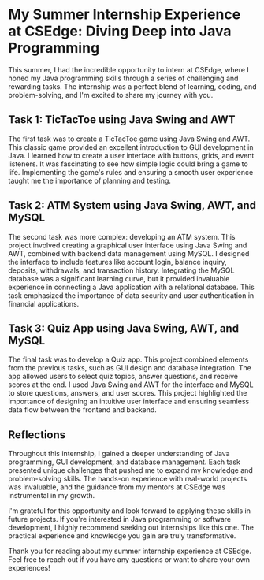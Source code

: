# My Summer Internship Experience at CSEdge: Diving Deep into Java Programming

This summer, I had the incredible opportunity to intern at CSEdge, where I honed my Java programming skills through a series of challenging and rewarding tasks. The internship was a perfect blend of learning, coding, and problem-solving, and I'm excited to share my journey with you.

## Task 1: TicTacToe using Java Swing and AWT

The first task was to create a TicTacToe game using Java Swing and AWT. This classic game provided an excellent introduction to GUI development in Java. I learned how to create a user interface with buttons, grids, and event listeners. It was fascinating to see how simple logic could bring a game to life. Implementing the game's rules and ensuring a smooth user experience taught me the importance of planning and testing.

## Task 2: ATM System using Java Swing, AWT, and MySQL

The second task was more complex: developing an ATM system. This project involved creating a graphical user interface using Java Swing and AWT, combined with backend data management using MySQL. I designed the interface to include features like account login, balance inquiry, deposits, withdrawals, and transaction history. Integrating the MySQL database was a significant learning curve, but it provided invaluable experience in connecting a Java application with a relational database. This task emphasized the importance of data security and user authentication in financial applications.

## Task 3: Quiz App using Java Swing, AWT, and MySQL

The final task was to develop a Quiz app. This project combined elements from the previous tasks, such as GUI design and database integration. The app allowed users to select quiz topics, answer questions, and receive scores at the end. I used Java Swing and AWT for the interface and MySQL to store questions, answers, and user scores. This project highlighted the importance of designing an intuitive user interface and ensuring seamless data flow between the frontend and backend.

## Reflections

Throughout this internship, I gained a deeper understanding of Java programming, GUI development, and database management. Each task presented unique challenges that pushed me to expand my knowledge and problem-solving skills. The hands-on experience with real-world projects was invaluable, and the guidance from my mentors at CSEdge was instrumental in my growth.

I'm grateful for this opportunity and look forward to applying these skills in future projects. If you're interested in Java programming or software development, I highly recommend seeking out internships like this one. The practical experience and knowledge you gain are truly transformative.

Thank you for reading about my summer internship experience at CSEdge. Feel free to reach out if you have any questions or want to share your own experiences!
